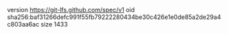 version https://git-lfs.github.com/spec/v1
oid sha256:baf31266defc991f55fb79222280434be30c426e1e0de85a2de29a4c803aa6ac
size 1433

